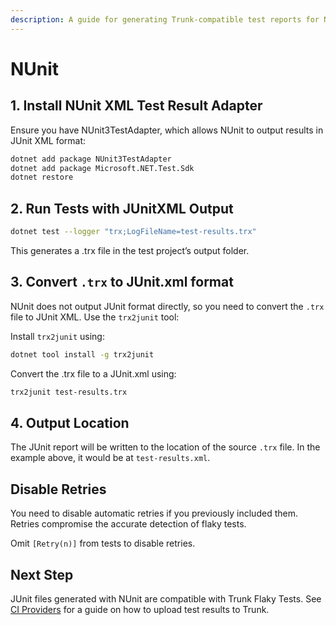 ```yaml
---
description: A guide for generating Trunk-compatible test reports for NUnit
---
```


# NUnit

## 1. Install NUnit XML Test Result Adapter

Ensure you have NUnit3TestAdapter, which allows NUnit to output results in JUnit XML format:

```sh
dotnet add package NUnit3TestAdapter
dotnet add package Microsoft.NET.Test.Sdk
dotnet restore
```

## 2. Run Tests with JUnitXML Output

```sh
dotnet test --logger "trx;LogFileName=test-results.trx"
```

This generates a .trx file in the test project’s output folder.

## 3. Convert `.trx` to JUnit.xml format

NUnit does not output JUnit format directly, so you need to convert the `.trx` file to JUnit XML. Use the `trx2junit` tool:

Install `trx2junit` using:

```sh
dotnet tool install -g trx2junit
```

Convert the .trx file to a JUnit.xml using:

```sh
trx2junit test-results.trx
```

## 4. Output Location

The JUnit report will be written to the location of the source `.trx` file. In the example above, it would be at `test-results.xml`.

## Disable Retries

You need to disable automatic retries if you previously included them. Retries compromise the accurate detection of flaky tests.&#x20;

Omit `[Retry(n)]` from tests to disable retries.

## Next Step

JUnit files generated with NUnit are compatible with Trunk Flaky Tests. See [CI Providers](https://docs.trunk.io/flaky-tests/get-started/ci-providers) for a guide on how to upload test results to Trunk.
